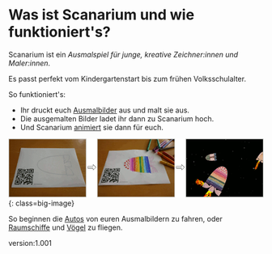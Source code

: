 # Was ist Scanarium und wie funktioniert's?

Scanarium ist ein _Ausmalspiel für junge, kreative Zeichner:innen und Maler:innen_.

Es passt perfekt vom Kindergartenstart bis zum frühen Volksschulalter.

So funktioniert's:

* Ihr druckt euch [Ausmalbilder](https://scanarium.com/#pdfs) aus und malt sie aus.
* Die ausgemalten Bilder ladet ihr dann zu Scanarium hoch.
* Und Scanarium [animiert](https://demo.scanarium.com/) sie dann für euch.

![Scanarium worflow](images/bait.gif){: class=big-image}

So beginnen die [Autos](https://demo.scanarium.com/?scene=highway) von euren Ausmalbildern zu fahren, oder [Raumschiffe](https://demo.scanarium.com/?scene=space) und [Vögel](https://demo.scanarium.com/?scene=balloons) zu fliegen.

version:1.001
